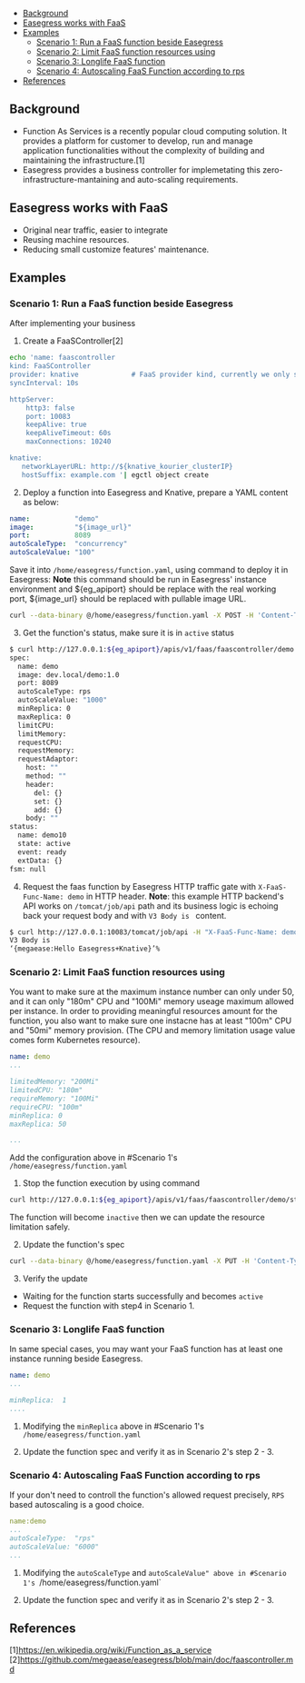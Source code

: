 - [Background](#background)
- [Easegress works with FaaS](#easegress-works-with-faas)
- [Examples](#examples)
  - [Scenario 1: Run a FaaS function beside Easegress](#scenario-1-run-a-faas-function-beside-easegress)
  - [Scenario 2: Limit FaaS function resources using](#scenario-2-limit-faas-function-resources-using)
  - [Scenario 3: Longlife FaaS function](#scenario-3-longlife-faas-function)
  - [Scenario 4: Autoscaling FaaS Function according to rps](#scenario-4-autoscaling-faas-function-according-to-rps)
- [References](#references)

## Background
* Function As Services is a recently popular cloud computing solution. It provides a platform for customer to develop, run and manage application functionalities without the complexity of building and maintaining the infrastructure.[1]
* Easegress provides a business controller for implemetating this zero-infrastructure-mantaining and auto-scaling requirements.

## Easegress works with FaaS
* Original near traffic, easier to integrate 
* Reusing machine resources. 
* Reducing small customize features' maintenance.

## Examples
### Scenario 1: Run a FaaS function beside Easegress
After implementing your business 
1. Create a FaaSController[2]

``` bash 
echo 'name: faascontroller
kind: FaaSController           
provider: knative             # FaaS provider kind, currently we only support Knative
syncInterval: 10s              

httpServer:
    http3: false               
    port: 10083                
    keepAlive: true            
    keepAliveTimeout: 60s      
    maxConnections: 10240      

knative:
   networkLayerURL: http://${knative_kourier_clusterIP}
   hostSuffix: example.com '| egctl object create
```

2. Deploy a function into Easegress and Knative, prepare a YAML content as below:
``` yaml 
name:           "demo"
image:          "${image_url}"    
port:           8089
autoScaleType:  "concurrency"          
autoScaleValue: "100" 
```
Save it into `/home/easegress/function.yaml`, using command to deploy it in Easegress:
**Note** this command should be run in Easegress' instance environment and ${eg_apiport} should be replace with the real working port, ${image_url} should be replaced with pullable image URL. 

``` bash
curl --data-binary @/home/easegress/function.yaml -X POST -H 'Content-Type: text/vnd.yaml' http://127.0.0.1:${eg_apiport}/apis/v1/faas/faascontroller
```
3. Get the function's status, make sure it is in `active` status
``` bash
$ curl http://127.0.0.1:${eg_apiport}/apis/v1/faas/faascontroller/demo
spec:
  name: demo
  image: dev.local/demo:1.0
  port: 8089
  autoScaleType: rps
  autoScaleValue: "1000"
  minReplica: 0 
  maxReplica: 0  
  limitCPU:  
  limitMemory: 
  requestCPU: 
  requestMemory: 
  requestAdaptor:
    host: ""
    method: ""
    header:
      del: {}
      set: {}
      add: {}
    body: ""
status:
  name: demo10
  state: active
  event: ready 
  extData: {}
fsm: null
```

4. Request the faas function by Easegress HTTP traffic gate with `X-FaaS-Func-Name: demo` in HTTP header.
**Note**: this example HTTP backend's API works on `/tomcat/job/api` path and its business logic is echoing back your request body and with `V3 Body is ` content.

``` bash
$ curl http://127.0.0.1:10083/tomcat/job/api -H "X-FaaS-Func-Name: demo" -X POST -d ‘{"megaease":"Hello Easegress+Knative"}’ 
V3 Body is 
‘{megaease:Hello Easegress+Knative}’% 
```


### Scenario 2: Limit FaaS function resources using  
You want to make sure at the maximum instance number can only under 50, and it can only "180m" CPU and "100Mi" memory useage maximum allowed per instance. In order to providing meaningful resources amount for the function, you also want to make sure one instacne has at least "100m" CPU and "50mi" memory provision. (The CPU and memory limitation usage value comes form Kubernetes resource). 

``` yaml 
name: demo
...

limitedMemory: "200Mi" 
limitedCPU: "180m" 
requireMemory: "100Mi"
requireCPU: "100m"
minReplica: 0 
maxReplica: 50 

...

```

Add the configuration above in #Scenario 1's `/home/easegress/function.yaml` 

1. Stop the function execution by using command 

``` bash
curl http://127.0.0.1:${eg_apiport}/apis/v1/faas/faascontroller/demo/stop -X PUT
```

The function will become `inactive` then we can update the resource limitation safely.

2. Update the function's spec 

``` bash
curl --data-binary @/home/easegress/function.yaml -X PUT -H 'Content-Type: text/vnd.yaml' http://127.0.0.1:${eg_apiport}/apis/v1/faas/faascontroller/demo
```

3. Verify the update 
* Waiting for the function starts successfully and becomes `active`
* Request the function with step4 in Scenario 1.

### Scenario 3: Longlife FaaS function 
In same special cases, you may want your FaaS function has at least one instance running beside Easegress.  

``` yaml
name: demo
...

minReplica:  1  
....

```

1. Modifying the `minReplica` above in #Scenario 1's `/home/easegress/function.yaml` 

2. Update the function spec and verify it as in Scenario 2's step 2 - 3.

### Scenario 4: Autoscaling FaaS Function according to rps 
If your don't need to controll the function's allowed request precisely, `RPS` based autoscaling is a good choice. 

``` yaml
name:demo
...
autoScaleType:  "rps"          
autoScaleValue: "6000" 
...
```

1. Modifying the `autoScaleType`  and `autoScaleValue" above in #Scenario 1's `/home/easegress/function.yaml` 

2. Update the function spec and verify it as in Scenario 2's step 2 - 3.

## References
[1]https://en.wikipedia.org/wiki/Function_as_a_service
[2]https://github.com/megaease/easegress/blob/main/doc/faascontroller.md